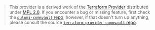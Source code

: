 > This provider is a derived work of the [Terraform Provider](https://github.com/terraform-providers/terraform-provider-commvault)
> distributed under [MPL 2.0](https://www.mozilla.org/en-US/MPL/2.0/). If you encounter a bug or missing feature,
> first check the [`pulumi-commvault` repo](/issues); however, if that doesn't turn up anything,
> please consult the source [`terraform-provider-commvault` repo](https://github.com/terraform-providers/terraform-provider-commvault/issues).
